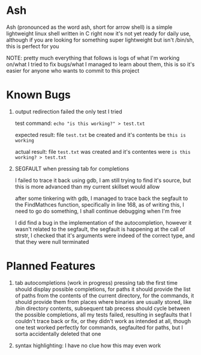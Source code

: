 # Ash
Ash (pronounced as the word ash, short for arrow shell) is a simple lightweight linux shell written in C
right now it's not yet ready for daily use, although if you are looking for something super lightweight but isn't /bin/sh, this is perfect for you

NOTE: pretty much everything that follows is logs of what I'm working on/what I tried to fix bugs/what I managed to learn about them, this is so it's easier for anyone who wants to commit to this project

# Known Bugs
1. output redirection failed the only test I tried
   
    test command: `echo "is this working?" > test.txt`
   
    expected result: file `test.txt` be created and it's contents be `this is working`
   
    actual result: file `test.txt` was created and it's contentes were `is this working? > test.txt`
   
3. SEGFAULT when pressing tab for completions
   
     I failed to trace it back using gdb, I am still trying to find it's source, but this is more advanced than my current skillset would allow

      after some tinkering with gdb, I managed to trace back the segfault to the FindMathces function, specifically in line 168, as of writing this, I need to go do something, I shall continue debugging when I'm free

      I did find a bug in the implementation of the autocompletion, however it wasn't related to the segfault, the segfault is happening at the call of strstr, I checked that it's arguments were indeed of the correct type, and that they were null terminated

# Planned Features
1. tab autocompletions (work in progress)
   pressing tab the first time should display possible completions, for paths it should provide the list of paths from the contents of the current directory, for the commands, it should provide them from places where binaries are usually stored, like /bin directory contents, subsequent tab precess should cycle between the possible completions, all my tests failed, resulting in segfaults that I couldn't trace back or fix, or they didn't work as intended at all, though one test worked perfectly for commands, segfaulted for paths, but I sorta accidentally deleted that one
   
3. syntax highlighting:
   I have no clue how this may even work
